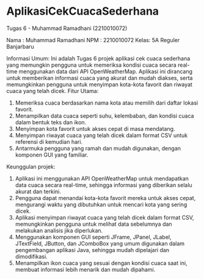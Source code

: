 # AplikasiCekCuacaSederhana
 Tugas 6 - Muhammad Ramadhani (2210010072)

 Nama : Muhammad Ramadhani
 NPM  : 2210010072
 Kelas: 5A Reguler Banjarbaru

 Informasi Umum: Ini adalah Tugas 6 projek aplikasi cek cuaca sederhana yang memungkin pengguna untuk memeriksa kondisi cuaca secara real-time menggunakan data dari API OpenWeatherMap. Aplikasi ini dirancang untuk memberikan informasi cuaca yang akurat dan mudah diakses, serta memungkinkan pengguna untuk menyimpan kota-kota favorit dan riwayat cuaca yang telah dicek.
 Fitur Utama:
1. Memeriksa cuaca berdasarkan nama kota atau memilih dari daftar lokasi favorit.
2. Menampilkan data cuaca seperti suhu, kelembaban, dan kondisi cuaca dalam bentuk teks dan ikon.
3. Menyimpan kota favorit untuk akses cepat di masa mendatang.
4. Menyimpan riwayat cuaca yang telah dicek dalam format CSV untuk referensi di kemudian hari.
5. Antarmuka pengguna yang ramah dan mudah digunakan, dengan komponen GUI yang familiar.

 Keunggulan projek:
 1. Aplikasi ini menggunakan API OpenWeatherMap untuk mendapatkan data cuaca secara real-time, sehingga informasi yang diberikan selalu akurat dan terkini.
 2. Pengguna dapat menandai kota-kota favorit mereka untuk akses cepat, mengurangi waktu yang dibutuhkan untuk mencari kota yang sering dicek.
 3. Aplikasi menyimpan riwayat cuaca yang telah dicek dalam format CSV, memungkinkan pengguna untuk melihat data sebelumnya dan melakukan analisis jika diperlukan.
 4. Menggunakan komponen GUI seperti JFrame, JPanel, JLabel, JTextField, JButton, dan JComboBox yang umum digunakan dalam pengembangan aplikasi Java, sehingga mudah dipelajari dan dimodifikasi.
 5. Menampilkan ikon cuaca yang sesuai dengan kondisi cuaca saat ini, membuat informasi lebih menarik dan mudah dipahami.
